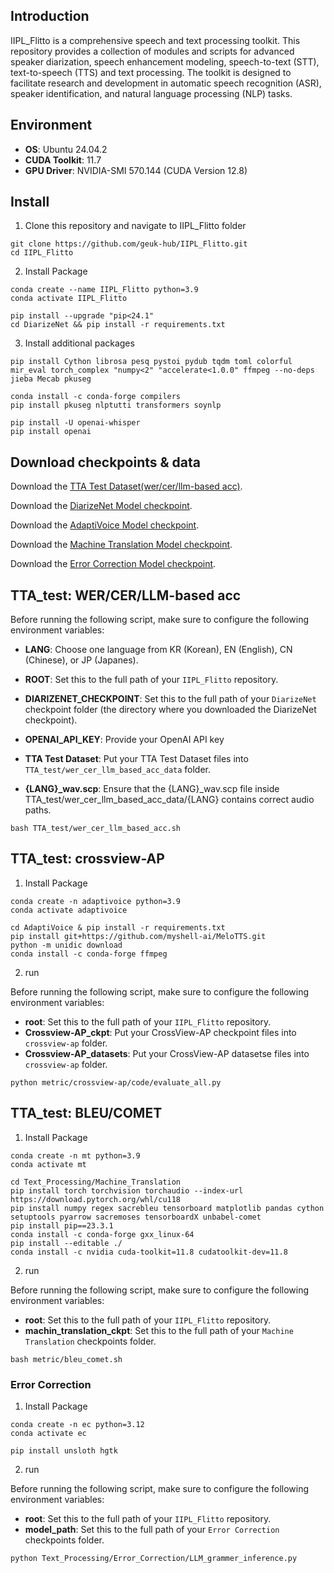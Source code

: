 ## Introduction

IIPL_Flitto is a comprehensive speech and text processing toolkit. This repository provides a collection of modules and scripts for advanced speaker diarization, speech enhancement modeling, speech-to-text (STT), text-to-speech (TTS) and text processing. The toolkit is designed to facilitate research and development in automatic speech recognition (ASR), speaker identification, and natural language processing (NLP) tasks.

## Environment

- **OS**: Ubuntu 24.04.2
- **CUDA Toolkit**: 11.7
- **GPU Driver**: NVIDIA-SMI 570.144 (CUDA Version 12.8)

## Install
1. Clone this repository and navigate to IIPL_Flitto folder

```
git clone https://github.com/geuk-hub/IIPL_Flitto.git
cd IIPL_Flitto
```


2. Install Package

```
conda create --name IIPL_Flitto python=3.9
conda activate IIPL_Flitto

pip install --upgrade "pip<24.1"
cd DiarizeNet && pip install -r requirements.txt
```


3. Install additional packages

```
pip install Cython librosa pesq pystoi pydub tqdm toml colorful mir_eval torch_complex "numpy<2" "accelerate<1.0.0" ffmpeg --no-deps jieba Mecab pkuseg

conda install -c conda-forge compilers
pip install pkuseg nlptutti transformers soynlp

pip install -U openai-whisper
pip install openai
```


## Download checkpoints & data

Download the [TTA Test Dataset(wer/cer/llm-based acc)](https://www.dropbox.com/scl/fi/zeps24kl7rgugpjdi9yqd/TTA_test_wer_cer_llm_acc.zip?rlkey=xdjxdvfgye4wjjyix1i4ot5rf&st=34rxda79&dl=0).

Download the [DiarizeNet Model checkpoint](https://www.dropbox.com/scl/fo/uyer0669wfhpvm055v5mf/ACbFAIbVxQbScEPlhhioL0A?rlkey=0hndtmi059oh2r5bh51i0q1op&st=ix16crxu&dl=0).

Download the [AdaptiVoice Model checkpoint](https://www.dropbox.com/scl/fo/2tifgu6mrwo0akgrn3din/AO5Gdhkg0L90ky0goTbepzI?rlkey=1wlpaknwo8zcmg35ac6fhj1jz&st=apdxg900&dl=0).

Download the [Machine Translation Model checkpoint](https://www.dropbox.com/scl/fo/3xle2g3505iydwbw6yqg7/APcyGLXHwL83A2Y3Lu_GaZU?rlkey=i36di9snedlj45vttk6nd0zw9&st=sdhgg06z&dl=0).

Download the [Error Correction Model checkpoint](https://www.dropbox.com/scl/fo/rsl0xailbxcoeiz1ebf5g/AOh-MttVZHLOsO8BH7dc7ZA?rlkey=lta539u6qrqovke5ndodtfsmu&st=3xh1n9xr&dl=0).

## TTA_test: WER/CER/LLM-based acc

Before running the following script, make sure to configure the following environment variables:

- **LANG**: Choose one language from KR (Korean), EN (English), CN (Chinese), or JP (Japanes).
- **ROOT**: Set this to the full path of your `IIPL_Flitto` repository.
- **DIARIZENET_CHECKPOINT**: Set this to the full path of your `DiarizeNet` checkpoint folder (the directory where you downloaded the DiarizeNet checkpoint).
- **OPENAI_API_KEY**: Provide your OpenAI API key

- **TTA Test Dataset**: Put your TTA Test Dataset files into `TTA_test/wer_cer_llm_based_acc_data` folder.
- **{LANG}_wav.scp**: Ensure that the {LANG}_wav.scp file inside TTA_test/wer_cer_llm_based_acc_data/{LANG} contains correct audio paths.

```
bash TTA_test/wer_cer_llm_based_acc.sh
```

## TTA_test: crossview-AP

1. Install Package

```
conda create -n adaptivoice python=3.9
conda activate adaptivoice

cd AdaptiVoice & pip install -r requirements.txt
pip install git+https://github.com/myshell-ai/MeloTTS.git
python -m unidic download
conda install -c conda-forge ffmpeg
```

2. run

Before running the following script, make sure to configure the following environment variables:
- **root**: Set this to the full path of your `IIPL_Flitto` repository.
- **Crossview-AP_ckpt**: Put your CrossView-AP checkpoint files into `crossview-ap` folder.
- **Crossview-AP_datasets**: Put your CrossView-AP datasetse files into `crossview-ap` folder.
  
```
python metric/crossview-ap/code/evaluate_all.py
```

## TTA_test: BLEU/COMET

1. Install Package

```
conda create -n mt python=3.9
conda activate mt

cd Text_Processing/Machine_Translation
pip install torch torchvision torchaudio --index-url https://download.pytorch.org/whl/cu118
pip install numpy regex sacrebleu tensorboard matplotlib pandas cython setuptools pyarrow sacremoses tensorboardX unbabel-comet
pip install pip==23.3.1
conda install -c conda-forge gxx_linux-64
pip install --editable ./
conda install -c nvidia cuda-toolkit=11.8 cudatoolkit-dev=11.8
```

2. run

Before running the following script, make sure to configure the following environment variables:

- **root**: Set this to the full path of your `IIPL_Flitto` repository.
- **machin_translation_ckpt**: Set this to the full path of your `Machine Translation` checkpoints folder.
  
```
bash metric/bleu_comet.sh
```

### Error Correction

1. Install Package

```
conda create -n ec python=3.12
conda activate ec

pip install unsloth hgtk
```

2. run

Before running the following script, make sure to configure the following environment variables:

- **root**: Set this to the full path of your `IIPL_Flitto` repository.
- **model_path**: Set this to the full path of your `Error Correction` checkpoints folder.
  
```
python Text_Processing/Error_Correction/LLM_grammer_inference.py
```
